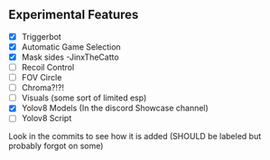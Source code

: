## Experimental Features
- [x] Triggerbot
- [x] Automatic Game Selection
- [x] Mask sides -JinxTheCatto
- [ ] Recoil Control
- [ ] FOV Circle
- [ ] Chroma?!?!
- [ ] Visuals (some sort of limited esp)
- [x] Yolov8 Models (In the discord Showcase channel)
- [ ] Yolov8 Script

Look in the commits to see how it is added (SHOULD be labeled but probably forgot on some)
